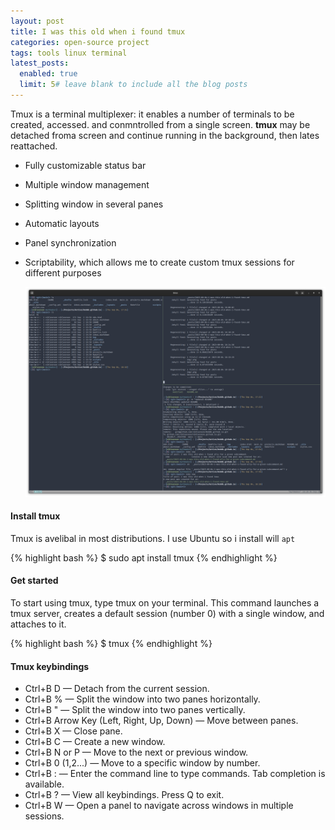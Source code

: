 ```yaml
---
layout: post
title: I was this old when i found tmux
categories: open-source project
tags: tools linux terminal
latest_posts:
  enabled: true
  limit: 5# leave blank to include all the blog posts
---
```


Tmux is a terminal multiplexer: it enables a number of terminals to be created, accessed. and conmntrolled from a single screen. **tmux** may be detached froma screen and continue running in the background, then lates reattached.

* Fully customizable status bar
* Multiple window management
* Splitting window in several panes
* Automatic layouts
* Panel synchronization
* Scriptability, which allows me to create custom tmux sessions for different purposes

    <img class="img-fluid" src="/assets/img/2025-09-04-i-was-this-old-when-i-found-tmux.png">

#### Install tmux

Tmux is avelibal in most distributions. I use Ubuntu so i install will `apt`

{% highlight bash %}
  $ sudo apt install tmux
{% endhighlight %}

#### Get started
To start using tmux, type tmux on your terminal. This command launches a tmux server, creates a default session (number 0) with a single window, and attaches to it.

{% highlight bash %}
  $ tmux
{% endhighlight %}


#### Tmux keybindings

* Ctrl+B D — Detach from the current session.
* Ctrl+B % — Split the window into two panes horizontally.
* Ctrl+B " — Split the window into two panes vertically.
* Ctrl+B Arrow Key (Left, Right, Up, Down) — Move between panes.
* Ctrl+B X — Close pane.
* Ctrl+B C — Create a new window.
* Ctrl+B N or P — Move to the next or previous window.
* Ctrl+B 0 (1,2...) — Move to a specific window by number.
* Ctrl+B : — Enter the command line to type commands. Tab completion is available.
* Ctrl+B ? — View all keybindings. Press Q to exit.
* Ctrl+B W — Open a panel to navigate across windows in multiple sessions.

